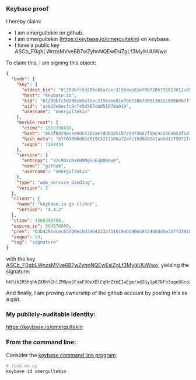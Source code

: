 ### Keybase proof

I hereby claim:

  * I am omergultekin on github.
  * I am omergultekin (https://keybase.io/omergultekin) on keybase.
  * I have a public key ASCb_F0gbLWnzsMVve6B7wZyhnNQEwEsiZgLf3MylkUUWwo

To claim this, I am signing this object:

```json
{
  "body": {
    "key": {
      "eldest_kid": "01209bfc5d206cb5a7cec315bdee81ef067286735013012c89980b7f73329645145b0a",
      "host": "keybase.io",
      "kid": "01209bfc5d206cb5a7cec315bdee81ef067286735013012c89980b7f73329645145b0a",
      "uid": "ac8d7e6ecfc0cf45d367c0d51078a019",
      "username": "omergultekin"
    },
    "merkle_root": {
      "ctime": 1568398698,
      "hash": "063fb8290caa9dc5702ae7ddb0d51b7c9975087f5bc9c3863053f147d559e5268bc6dfb14a625526ead392a89db00d7343ecc43fec845eeca1955ffda3e04f52",
      "hash_meta": "b7f69606d01d519c3211106a72afc15d8b92e1ae9d1175072f43c30057aadf2e",
      "seqno": 7194434
    },
    "service": {
      "entropy": "37L9DZoN+KB9Ng6uExBOBkwR",
      "name": "github",
      "username": "omergultekin"
    },
    "type": "web_service_binding",
    "version": 2
  },
  "client": {
    "name": "keybase.io go client",
    "version": "4.4.2"
  },
  "ctime": 1568398708,
  "expire_in": 504576000,
  "prev": "03b429bdcec65d00ecbd7464222bf51619ebb4064972460ddde357fd78187049",
  "seqno": 54,
  "tag": "signature"
}
```

with the key [ASCb_F0gbLWnzsMVve6B7wZyhnNQEwEsiZgLf3MylkUUWwo](https://keybase.io/omergultekin), yielding the signature:

```
hKRib2R5hqhkZXRhY2hlZMOpaGFzaF90eXBlCqNrZXnEIwEgm/xdIGy1p87DFb3uge8GcoZzUBMBLImYC39zMpZFFFsKp3BheWxvYWTESpcCNsQgA7Qpvc7GXQDsvXRkIiv1FhnrtAZJckYN3eNX/XgYcEnEIEv9ATHj18TRaqMiPdTnC2r8IPQmUBxoTS0HlgW/MfCsAgHCo3NpZ8RAdfeVtHB+ijMhsqd0fme8ZQeO6WCuHwG0w+tp8W7Q8SoGIlFPD7CZ629ch0yB++8CwSy1h+JhMp0V+ZcjceIRA6hzaWdfdHlwZSCkaGFzaIKkdHlwZQildmFsdWXEIFDCOkRamlBI3f4YuXDL+wLUvwXewFDYrIAv/0EDm7axo3RhZ80CAqd2ZXJzaW9uAQ==

```

And finally, I am proving ownership of the github account by posting this as a gist.

### My publicly-auditable identity:

https://keybase.io/omergultekin

### From the command line:

Consider the [keybase command line program](https://keybase.io/download).

```bash
# look me up
keybase id omergultekin
```
